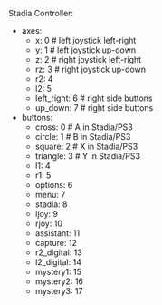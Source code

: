 Stadia Controller:
* axes:
  * x: 0 # left joystick left-right
  * y: 1 # left joystick up-down
  * z: 2 # right joystick left-right
  * rz: 3 # right joystick up-down
  * r2: 4
  * l2: 5
  * left_right: 6 # right side buttons
  * up_down: 7 # right side buttons
* buttons:
  * cross: 0 # A in Stadia/PS3
  * circle: 1 # B in Stadia/PS3
  * square: 2 # X in Stadia/PS3
  * triangle: 3 # Y in Stadia/PS3
  * l1: 4
  * r1: 5
  * options: 6
  * menu: 7
  * stadia: 8
  * ljoy: 9
  * rjoy: 10
  * assistant: 11
  * capture: 12
  * r2_digital: 13
  * l2_digital: 14
  * mystery1: 15
  * mystery2: 16
  * mystery3: 17
